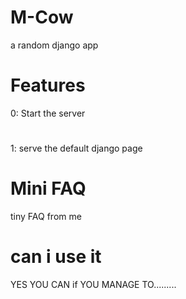 # M-Cow
a random django app
# Features
0: Start the server
# 
1: serve the default django page
# Mini FAQ
tiny FAQ from me
# can i use it
YES YOU CAN if YOU MANAGE TO.........
